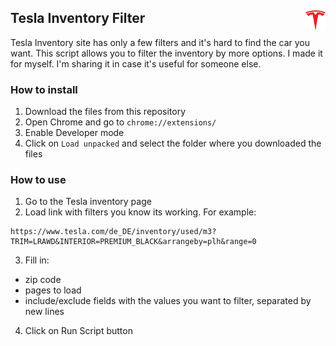 ## Tesla Inventory Filter <img src="https://github.com/ilian6806/tesla-inventory-filter/blob/master/logo.png?raw=true" width="32" height="32" align="right">
Tesla Inventory site has only a few filters and it's hard to find the car you want. This script allows you to filter the inventory by more options. I made it for myself. I'm sharing it in case it's useful for someone else.

### How to install
1. Download the files from this repository
2. Open Chrome and go to `chrome://extensions/`
3. Enable Developer mode
4. Click on `Load unpacked` and select the folder where you downloaded the files

### How to use
1. Go to the Tesla inventory page
2. Load link with filters you know its working. For example:
```
https://www.tesla.com/de_DE/inventory/used/m3?TRIM=LRAWD&INTERIOR=PREMIUM_BLACK&arrangeby=plh&range=0
```
3. Fill in:
- zip code
- pages to load
- include/exclude fields with the values you want to filter, separated by new lines
4. Click on Run Script button